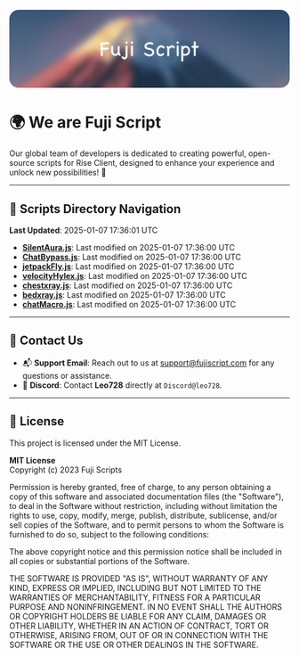 ![Banner](.github/b.webp)

# 🌍 **We are Fuji Script**

Our global team of developers is dedicated to creating powerful, open-source scripts for Rise Client, designed to enhance your experience and unlock new possibilities! 🌟

---
<!-- SCRIPTS_NAVIGATION_START -->
## 📂 **Scripts Directory Navigation**

**Last Updated**: 2025-01-07 17:36:01 UTC

- **[SilentAura.js](scripts/SilentAura.js)**: Last modified on 2025-01-07 17:36:00 UTC
- **[ChatBypass.js](scripts/ChatBypass.js)**: Last modified on 2025-01-07 17:36:00 UTC
- **[jetpackFly.js](scripts/jetpackFly.js)**: Last modified on 2025-01-07 17:36:00 UTC
- **[velocityHylex.js](scripts/velocityHylex.js)**: Last modified on 2025-01-07 17:36:00 UTC
- **[chestxray.js](scripts/chestxray.js)**: Last modified on 2025-01-07 17:36:00 UTC
- **[bedxray.js](scripts/bedxray.js)**: Last modified on 2025-01-07 17:36:00 UTC
- **[chatMacro.js](scripts/chatMacro.js)**: Last modified on 2025-01-07 17:36:00 UTC

<!-- SCRIPTS_NAVIGATION_END -->

---

## 💬 **Contact Us**  
- 📬 **Support Email**: Reach out to us at [support@fujiscript.com](mailto:support@fujiscript.com) for any questions or assistance.  
- 💬 **Discord**: Contact **Leo728** directly at `Discord@leo728`.

---

## 📜 **License**

This project is licensed under the MIT License.  

**MIT License**  
Copyright (c) 2023 Fuji Scripts  

Permission is hereby granted, free of charge, to any person obtaining a copy of this software and associated documentation files (the "Software"), to deal in the Software without restriction, including without limitation the rights to use, copy, modify, merge, publish, distribute, sublicense, and/or sell copies of the Software, and to permit persons to whom the Software is furnished to do so, subject to the following conditions:  

The above copyright notice and this permission notice shall be included in all copies or substantial portions of the Software.  

THE SOFTWARE IS PROVIDED "AS IS", WITHOUT WARRANTY OF ANY KIND, EXPRESS OR IMPLIED, INCLUDING BUT NOT LIMITED TO THE WARRANTIES OF MERCHANTABILITY, FITNESS FOR A PARTICULAR PURPOSE AND NONINFRINGEMENT. IN NO EVENT SHALL THE AUTHORS OR COPYRIGHT HOLDERS BE LIABLE FOR ANY CLAIM, DAMAGES OR OTHER LIABILITY, WHETHER IN AN ACTION OF CONTRACT, TORT OR OTHERWISE, ARISING FROM, OUT OF OR IN CONNECTION WITH THE SOFTWARE OR THE USE OR OTHER DEALINGS IN THE SOFTWARE.  
